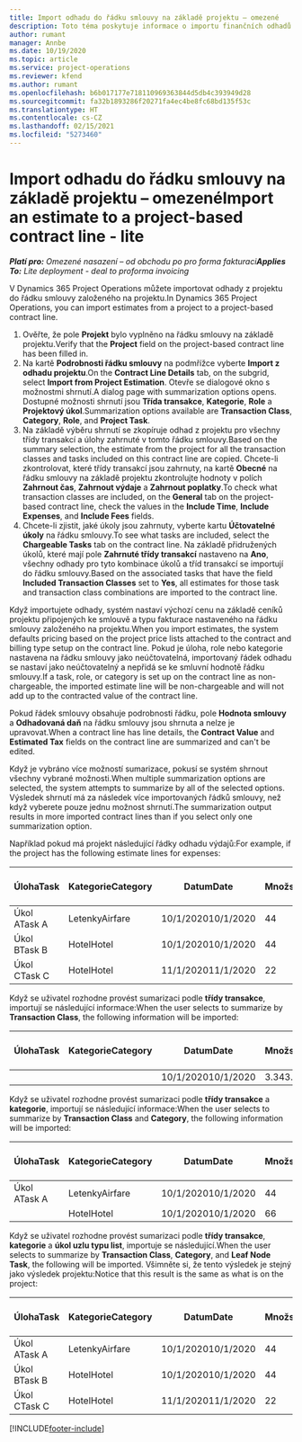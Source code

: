 ```yaml
---
title: Import odhadu do řádku smlouvy na základě projektu – omezené
description: Toto téma poskytuje informace o importu finančních odhadů z projektu na řádek smlouvy.
author: rumant
manager: Annbe
ms.date: 10/19/2020
ms.topic: article
ms.service: project-operations
ms.reviewer: kfend
ms.author: rumant
ms.openlocfilehash: b6b017177e718110969363844d5db4c393949d28
ms.sourcegitcommit: fa32b1893286f20271fa4ec4be8fc68bd135f53c
ms.translationtype: HT
ms.contentlocale: cs-CZ
ms.lasthandoff: 02/15/2021
ms.locfileid: "5273460"
---
```

# <a name="import-an-estimate-to-a-project-based-contract-line---lite"></a><span data-ttu-id="b0089-103">Import odhadu do řádku smlouvy na základě projektu – omezené</span><span class="sxs-lookup"><span data-stu-id="b0089-103">Import an estimate to a project-based contract line - lite</span></span>

<span data-ttu-id="b0089-104">_**Platí pro:** Omezené nasazení – od obchodu po pro forma fakturaci_</span><span class="sxs-lookup"><span data-stu-id="b0089-104">_**Applies To:** Lite deployment - deal to proforma invoicing_</span></span>

<span data-ttu-id="b0089-105">V Dynamics 365 Project Operations můžete importovat odhady z projektu do řádku smlouvy založeného na projektu.</span><span class="sxs-lookup"><span data-stu-id="b0089-105">In Dynamics 365 Project Operations, you can import estimates from a project to a project-based contract line.</span></span>

1. <span data-ttu-id="b0089-106">Ověřte, že pole **Projekt** bylo vyplněno na řádku smlouvy na základě projektu.</span><span class="sxs-lookup"><span data-stu-id="b0089-106">Verify that the **Project** field on the project-based contract line has been filled in.</span></span>
2. <span data-ttu-id="b0089-107">Na kartě **Podrobnosti řádku smlouvy** na podmřížce vyberte **Import z odhadu projektu**.</span><span class="sxs-lookup"><span data-stu-id="b0089-107">On the **Contract Line Details** tab, on the subgrid, select **Import from Project Estimation**.</span></span> <span data-ttu-id="b0089-108">Otevře se dialogové okno s možnostmi shrnutí.</span><span class="sxs-lookup"><span data-stu-id="b0089-108">A dialog page with summarization options opens.</span></span> <span data-ttu-id="b0089-109">Dostupné možnosti shrnutí jsou **Třída transakce**, **Kategorie**, **Role** a **Projektový úkol**.</span><span class="sxs-lookup"><span data-stu-id="b0089-109">Summarization options available are **Transaction Class**, **Category**, **Role**, and **Project Task**.</span></span>
3. <span data-ttu-id="b0089-110">Na základě výběru shrnutí se zkopíruje odhad z projektu pro všechny třídy transakcí a úlohy zahrnuté v tomto řádku smlouvy.</span><span class="sxs-lookup"><span data-stu-id="b0089-110">Based on the summary selection, the estimate from the project for all the transaction classes and tasks included on this contract line are copied.</span></span> <span data-ttu-id="b0089-111">Chcete-li zkontrolovat, které třídy transakcí jsou zahrnuty, na kartě **Obecné** na řádku smlouvy na základě projektu zkontrolujte hodnoty v polích **Zahrnout čas**, **Zahrnout výdaje** a **Zahrnout poplatky**.</span><span class="sxs-lookup"><span data-stu-id="b0089-111">To check what transaction classes are included, on the **General** tab on the project-based contract line, check the values in the **Include Time**, **Include Expenses**, and **Include Fees** fields.</span></span> 
4. <span data-ttu-id="b0089-112">Chcete-li zjistit, jaké úkoly jsou zahrnuty, vyberte kartu **Účtovatelné úkoly** na řádku smlouvy.</span><span class="sxs-lookup"><span data-stu-id="b0089-112">To see what tasks are included, select the **Chargeable Tasks** tab on the contract line.</span></span> <span data-ttu-id="b0089-113">Na základě přidružených úkolů, které mají pole **Zahrnuté třídy transakcí** nastaveno na **Ano**, všechny odhady pro tyto kombinace úkolů a tříd transakcí se importují do řádku smlouvy.</span><span class="sxs-lookup"><span data-stu-id="b0089-113">Based on the associated tasks that have the field **Included Transaction Classes** set to **Yes**, all estimates for those task and transaction class combinations are imported to the contract line.</span></span>

<span data-ttu-id="b0089-114">Když importujete odhady, systém nastaví výchozí cenu na základě ceníků projektu připojených ke smlouvě a typu fakturace nastaveného na řádku smlouvy založeného na projektu.</span><span class="sxs-lookup"><span data-stu-id="b0089-114">When you import estimates, the system defaults pricing based on the project price lists attached to the contract and billing type setup on the contract line.</span></span> <span data-ttu-id="b0089-115">Pokud je úloha, role nebo kategorie nastavena na řádku smlouvy jako neúčtovatelná, importovaný řádek odhadu se nastaví jako neúčtovatelný a nepřidá se ke smluvní hodnotě řádku smlouvy.</span><span class="sxs-lookup"><span data-stu-id="b0089-115">If a task, role, or category is set up on the contract line as non-chargeable, the imported estimate line will be non-chargeable and will not add up to the contracted value of the contract line.</span></span>

<span data-ttu-id="b0089-116">Pokud řádek smlouvy obsahuje podrobnosti řádku, pole **Hodnota smlouvy** a **Odhadovaná daň** na řádku smlouvy jsou shrnuta a nelze je upravovat.</span><span class="sxs-lookup"><span data-stu-id="b0089-116">When a contract line has line details, the **Contract Value** and **Estimated Tax** fields on the contract line are summarized and can't be edited.</span></span>

<span data-ttu-id="b0089-117">Když je vybráno více možností sumarizace, pokusí se systém shrnout všechny vybrané možnosti.</span><span class="sxs-lookup"><span data-stu-id="b0089-117">When multiple summarization options are selected, the system attempts to summarize by all of the selected options.</span></span> <span data-ttu-id="b0089-118">Výsledek shrnutí má za následek více importovaných řádků smlouvy, než když vyberete pouze jednu možnost shrnutí.</span><span class="sxs-lookup"><span data-stu-id="b0089-118">The summarization output results in more imported contract lines than if you select only one summarization option.</span></span>

<span data-ttu-id="b0089-119">Například pokud má projekt následující řádky odhadu výdajů:</span><span class="sxs-lookup"><span data-stu-id="b0089-119">For example, if the project has the following estimate lines for expenses:</span></span>

| <span data-ttu-id="b0089-120">Úloha</span><span class="sxs-lookup"><span data-stu-id="b0089-120">Task</span></span> | <span data-ttu-id="b0089-121">Kategorie</span><span class="sxs-lookup"><span data-stu-id="b0089-121">Category</span></span> | <span data-ttu-id="b0089-122">Datum</span><span class="sxs-lookup"><span data-stu-id="b0089-122">Date</span></span> | <span data-ttu-id="b0089-123">Množství</span><span class="sxs-lookup"><span data-stu-id="b0089-123">Quantity</span></span> | <span data-ttu-id="b0089-124">Cena za jednotku</span><span class="sxs-lookup"><span data-stu-id="b0089-124">Unit price</span></span> | <span data-ttu-id="b0089-125">Množství</span><span class="sxs-lookup"><span data-stu-id="b0089-125">Amount</span></span> |
| --- | --- | --- | --- | --- | --- |
| <span data-ttu-id="b0089-126">Úkol A</span><span class="sxs-lookup"><span data-stu-id="b0089-126">Task A</span></span> | <span data-ttu-id="b0089-127">Letenky</span><span class="sxs-lookup"><span data-stu-id="b0089-127">Airfare</span></span> | <span data-ttu-id="b0089-128">10/1/2020</span><span class="sxs-lookup"><span data-stu-id="b0089-128">10/1/2020</span></span> | <span data-ttu-id="b0089-129">4</span><span class="sxs-lookup"><span data-stu-id="b0089-129">4</span></span> | <span data-ttu-id="b0089-130">400</span><span class="sxs-lookup"><span data-stu-id="b0089-130">400</span></span> | <span data-ttu-id="b0089-131">1600</span><span class="sxs-lookup"><span data-stu-id="b0089-131">1600</span></span> |
| <span data-ttu-id="b0089-132">Úkol B</span><span class="sxs-lookup"><span data-stu-id="b0089-132">Task B</span></span> | <span data-ttu-id="b0089-133">Hotel</span><span class="sxs-lookup"><span data-stu-id="b0089-133">Hotel</span></span> | <span data-ttu-id="b0089-134">10/1/2020</span><span class="sxs-lookup"><span data-stu-id="b0089-134">10/1/2020</span></span> | <span data-ttu-id="b0089-135">4</span><span class="sxs-lookup"><span data-stu-id="b0089-135">4</span></span> | <span data-ttu-id="b0089-136">200</span><span class="sxs-lookup"><span data-stu-id="b0089-136">200</span></span> | <span data-ttu-id="b0089-137">800</span><span class="sxs-lookup"><span data-stu-id="b0089-137">800</span></span> |
| <span data-ttu-id="b0089-138">Úkol C</span><span class="sxs-lookup"><span data-stu-id="b0089-138">Task C</span></span> | <span data-ttu-id="b0089-139">Hotel</span><span class="sxs-lookup"><span data-stu-id="b0089-139">Hotel</span></span> | <span data-ttu-id="b0089-140">11/1/2020</span><span class="sxs-lookup"><span data-stu-id="b0089-140">11/1/2020</span></span> | <span data-ttu-id="b0089-141">2</span><span class="sxs-lookup"><span data-stu-id="b0089-141">2</span></span> | <span data-ttu-id="b0089-142">200</span><span class="sxs-lookup"><span data-stu-id="b0089-142">200</span></span> | <span data-ttu-id="b0089-143">400</span><span class="sxs-lookup"><span data-stu-id="b0089-143">400</span></span> |

<span data-ttu-id="b0089-144">Když se uživatel rozhodne provést sumarizaci podle **třídy transakce**, importují se následující informace:</span><span class="sxs-lookup"><span data-stu-id="b0089-144">When the user selects to summarize by **Transaction Class**, the following information will be imported:</span></span>

| <span data-ttu-id="b0089-145">Úloha</span><span class="sxs-lookup"><span data-stu-id="b0089-145">Task</span></span> | <span data-ttu-id="b0089-146">Kategorie</span><span class="sxs-lookup"><span data-stu-id="b0089-146">Category</span></span> | <span data-ttu-id="b0089-147">Datum</span><span class="sxs-lookup"><span data-stu-id="b0089-147">Date</span></span> | <span data-ttu-id="b0089-148">Množství</span><span class="sxs-lookup"><span data-stu-id="b0089-148">Quantity</span></span> | <span data-ttu-id="b0089-149">Cena za jednotku</span><span class="sxs-lookup"><span data-stu-id="b0089-149">Unit price</span></span> | <span data-ttu-id="b0089-150">Množství</span><span class="sxs-lookup"><span data-stu-id="b0089-150">Amount</span></span> |
| --- | --- | --- | --- | --- | --- |
| &nbsp; | &nbsp; | <span data-ttu-id="b0089-151">10/1/2020</span><span class="sxs-lookup"><span data-stu-id="b0089-151">10/1/2020</span></span> | <span data-ttu-id="b0089-152">3.34</span><span class="sxs-lookup"><span data-stu-id="b0089-152">3.34</span></span> | <span data-ttu-id="b0089-153">840</span><span class="sxs-lookup"><span data-stu-id="b0089-153">840</span></span> | <span data-ttu-id="b0089-154">2800</span><span class="sxs-lookup"><span data-stu-id="b0089-154">2800</span></span> |

<span data-ttu-id="b0089-155">Když se uživatel rozhodne provést sumarizaci podle **třídy transakce** a **kategorie**, importují se následující informace:</span><span class="sxs-lookup"><span data-stu-id="b0089-155">When the user selects to summarize by **Transaction Class** and **Category**, the following information will be imported:</span></span>

| <span data-ttu-id="b0089-156">Úloha</span><span class="sxs-lookup"><span data-stu-id="b0089-156">Task</span></span> | <span data-ttu-id="b0089-157">Kategorie</span><span class="sxs-lookup"><span data-stu-id="b0089-157">Category</span></span> | <span data-ttu-id="b0089-158">Datum</span><span class="sxs-lookup"><span data-stu-id="b0089-158">Date</span></span> | <span data-ttu-id="b0089-159">Množství</span><span class="sxs-lookup"><span data-stu-id="b0089-159">Quantity</span></span> | <span data-ttu-id="b0089-160">Cena za jednotku</span><span class="sxs-lookup"><span data-stu-id="b0089-160">Unit price</span></span> | <span data-ttu-id="b0089-161">Množství</span><span class="sxs-lookup"><span data-stu-id="b0089-161">Amount</span></span> |
| --- | --- | --- | --- | --- | --- |
| <span data-ttu-id="b0089-162">Úkol A</span><span class="sxs-lookup"><span data-stu-id="b0089-162">Task A</span></span> | <span data-ttu-id="b0089-163">Letenky</span><span class="sxs-lookup"><span data-stu-id="b0089-163">Airfare</span></span> | <span data-ttu-id="b0089-164">10/1/2020</span><span class="sxs-lookup"><span data-stu-id="b0089-164">10/1/2020</span></span> | <span data-ttu-id="b0089-165">4</span><span class="sxs-lookup"><span data-stu-id="b0089-165">4</span></span> | <span data-ttu-id="b0089-166">400</span><span class="sxs-lookup"><span data-stu-id="b0089-166">400</span></span> | <span data-ttu-id="b0089-167">1600</span><span class="sxs-lookup"><span data-stu-id="b0089-167">1600</span></span> |
| &nbsp;| <span data-ttu-id="b0089-168">Hotel</span><span class="sxs-lookup"><span data-stu-id="b0089-168">Hotel</span></span> | <span data-ttu-id="b0089-169">10/1/2020</span><span class="sxs-lookup"><span data-stu-id="b0089-169">10/1/2020</span></span> | <span data-ttu-id="b0089-170">6</span><span class="sxs-lookup"><span data-stu-id="b0089-170">6</span></span> | <span data-ttu-id="b0089-171">200</span><span class="sxs-lookup"><span data-stu-id="b0089-171">200</span></span> | <span data-ttu-id="b0089-172">1200</span><span class="sxs-lookup"><span data-stu-id="b0089-172">1200</span></span> |

<span data-ttu-id="b0089-173">Když se uživatel rozhodne provést sumarizaci podle **třídy transakce**, **kategorie** a **úkol uzlu typu list**, importuje se následující.</span><span class="sxs-lookup"><span data-stu-id="b0089-173">When the user selects to summarize by **Transaction Class**, **Category**, and **Leaf Node Task**, the following will be imported.</span></span> <span data-ttu-id="b0089-174">Všimněte si, že tento výsledek je stejný jako výsledek projektu:</span><span class="sxs-lookup"><span data-stu-id="b0089-174">Notice that this result is the same as what is on the project:</span></span>

| <span data-ttu-id="b0089-175">Úloha</span><span class="sxs-lookup"><span data-stu-id="b0089-175">Task</span></span> | <span data-ttu-id="b0089-176">Kategorie</span><span class="sxs-lookup"><span data-stu-id="b0089-176">Category</span></span> | <span data-ttu-id="b0089-177">Datum</span><span class="sxs-lookup"><span data-stu-id="b0089-177">Date</span></span> | <span data-ttu-id="b0089-178">Množství</span><span class="sxs-lookup"><span data-stu-id="b0089-178">Quantity</span></span> | <span data-ttu-id="b0089-179">Cena za jednotku</span><span class="sxs-lookup"><span data-stu-id="b0089-179">Unit price</span></span> | <span data-ttu-id="b0089-180">Množství</span><span class="sxs-lookup"><span data-stu-id="b0089-180">Amount</span></span> |
| --- | --- | --- | --- | --- | --- |
| <span data-ttu-id="b0089-181">Úkol A</span><span class="sxs-lookup"><span data-stu-id="b0089-181">Task A</span></span> | <span data-ttu-id="b0089-182">Letenky</span><span class="sxs-lookup"><span data-stu-id="b0089-182">Airfare</span></span> | <span data-ttu-id="b0089-183">10/1/2020</span><span class="sxs-lookup"><span data-stu-id="b0089-183">10/1/2020</span></span> | <span data-ttu-id="b0089-184">4</span><span class="sxs-lookup"><span data-stu-id="b0089-184">4</span></span> | <span data-ttu-id="b0089-185">400</span><span class="sxs-lookup"><span data-stu-id="b0089-185">400</span></span> | <span data-ttu-id="b0089-186">1600</span><span class="sxs-lookup"><span data-stu-id="b0089-186">1600</span></span> |
| <span data-ttu-id="b0089-187">Úkol B</span><span class="sxs-lookup"><span data-stu-id="b0089-187">Task B</span></span> | <span data-ttu-id="b0089-188">Hotel</span><span class="sxs-lookup"><span data-stu-id="b0089-188">Hotel</span></span> | <span data-ttu-id="b0089-189">10/1/2020</span><span class="sxs-lookup"><span data-stu-id="b0089-189">10/1/2020</span></span> | <span data-ttu-id="b0089-190">4</span><span class="sxs-lookup"><span data-stu-id="b0089-190">4</span></span> | <span data-ttu-id="b0089-191">200</span><span class="sxs-lookup"><span data-stu-id="b0089-191">200</span></span> | <span data-ttu-id="b0089-192">800</span><span class="sxs-lookup"><span data-stu-id="b0089-192">800</span></span> |
| <span data-ttu-id="b0089-193">Úkol C</span><span class="sxs-lookup"><span data-stu-id="b0089-193">Task C</span></span> | <span data-ttu-id="b0089-194">Hotel</span><span class="sxs-lookup"><span data-stu-id="b0089-194">Hotel</span></span> | <span data-ttu-id="b0089-195">11/1/2020</span><span class="sxs-lookup"><span data-stu-id="b0089-195">11/1/2020</span></span> | <span data-ttu-id="b0089-196">2</span><span class="sxs-lookup"><span data-stu-id="b0089-196">2</span></span> | <span data-ttu-id="b0089-197">200</span><span class="sxs-lookup"><span data-stu-id="b0089-197">200</span></span> | <span data-ttu-id="b0089-198">400</span><span class="sxs-lookup"><span data-stu-id="b0089-198">400</span></span> |


[!INCLUDE[footer-include](../../includes/footer-banner.md)]